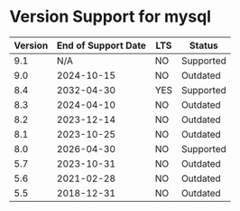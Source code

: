 # Version Support for mysql

| Version | End of Support Date | LTS | Status |
|---------|------------------------|-----|--------|
| 9.1 | N/A | NO | Supported |
| 9.0 | 2024-10-15 | NO | Outdated |
| 8.4 | 2032-04-30 | YES | Supported |
| 8.3 | 2024-04-10 | NO | Outdated |
| 8.2 | 2023-12-14 | NO | Outdated |
| 8.1 | 2023-10-25 | NO | Outdated |
| 8.0 | 2026-04-30 | NO | Supported |
| 5.7 | 2023-10-31 | NO | Outdated |
| 5.6 | 2021-02-28 | NO | Outdated |
| 5.5 | 2018-12-31 | NO | Outdated |
